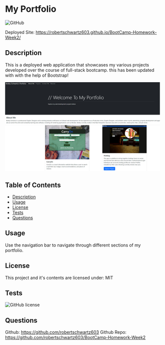 # My Portfolio

![GitHub](https://img.shields.io/github/license/robertschwartz603/BootCamp-Homework-Week2)

Deployed Site: https://robertschwartz603.github.io/BootCamp-Homework-Week2/

## Description
This is a deployed web application that showcases my various projects developed over the course of full-stack bootcamp.
this has been updated with with the help of Bootstrap!

![Screen grab:](./assets/images/screenshot.jpg)

## Table of Contents
- [Description](#description)
- [Usage](#usage)
- [License](#license)
- [Tests](#tests)
- [Questions](#questions)

## Usage
Use the navigation bar to navigate through different sections of my portfolio.

## License
This project and it's contents are licensed under: MIT

## Tests
![GitHub license](https://img.shields.io/badge/test-100%25-success)

## Questions

Github: https://github.com/robertschwartz603
Github Repo: https://github.com/robertschwartz603/BootCamp-Homework-Week2
